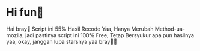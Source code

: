 # Hi fun👾
Hai bray🌝  Script ini 55% Hasil Recode Yaa, Hanya Merubah Method-ua-mozila, jadi pastinya script ini 100% Free,  Tetap Bersyukur apa pun hasilnya yaa,  okay,   janggan lupa starsnya yaa bray🙉🙉


